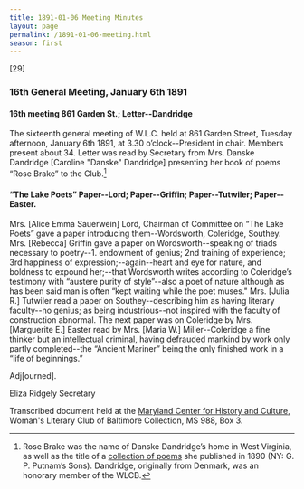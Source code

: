 ```yaml
---
title: 1891-01-06 Meeting Minutes
layout: page
permalink: /1891-01-06-meeting.html
season: first
---
```


<style>
    #maincontent{
        font-size:1.4em;
    }
</style>
[29]

### 16th General Meeting, January 6th 1891

#### 16th meeting 861 Garden St.; Letter--Dandridge

The sixteenth general meeting of W.L.C. held at 861 Garden Street, Tuesday afternoon, January 6th 1891, at 3.30 o’clock--President in chair. Members present about 34. Letter was read by Secretary from Mrs. Danske Dandridge [Caroline "Danske" Dandridge] presenting her book of poems “Rose Brake” to the Club.[^rose]

[^rose]: Rose Brake was the name of Danske Dandridge’s home in West Virginia, as well as the title of a <a href=“https://archive.org/details/rosebrakepoems00dand”>collection of poems</a> she published in 1890 (NY: G. P. Putnam’s Sons). Dandridge, originally from Denmark, was an honorary member of the WLCB.

#### “The Lake Poets” Paper--Lord; Paper--Griffin; Paper--Tutwiler; Paper--Easter.

Mrs. [Alice Emma Sauerwein] Lord, Chairman of Committee on “The Lake Poets” gave a paper introducing them--Wordsworth, Coleridge, Southey. Mrs. [Rebecca] Griffin gave a paper on Wordsworth--speaking of triads necessary to poetry--1. endowment of genius; 2nd training of experience; 3rd happiness of expression;--again--heart and eye for nature, and boldness to expound her;--that Wordsworth writes according to Coleridge’s testimony with “austere purity of style”--also a poet of nature although as has been said man is often “kept waiting while the poet muses." Mrs. [Julia R.] Tutwiler read a paper on Southey--describing him as having literary faculty--no genius; as being industrious--not inspired with the faculty of construction abnormal. The next paper was on Coleridge by Mrs. [Marguerite E.] Easter read by Mrs. [Maria W.] Miller--Coleridge a fine thinker but an intellectual criminal, having defrauded mankind by work only partly completed--the “Ancient Mariner” being the only finished work in a “life of beginnings.”

Adj[ourned].

Eliza Ridgely
Secretary

Transcribed document held at the [Maryland Center for History and Culture](http://mdhs.org/), Woman's Literary Club of Baltimore Collection, MS 988, Box 3. 